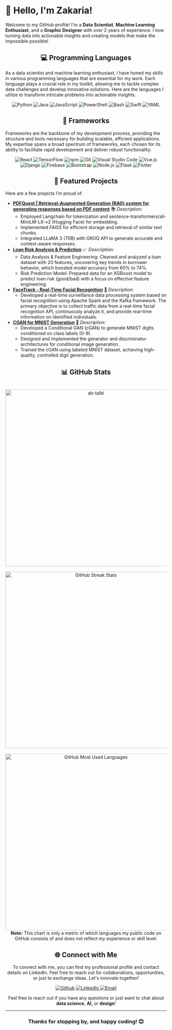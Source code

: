 # 👋 Hello, I'm Zakaria!

Welcome to my GitHub profile! I'm a **Data Scientist**, **Machine Learning Enthusiast**, and a **Graphic Designer** with over 2 years of experience. I love turning data into actionable insights and creating models that make the impossible possible!

<h2 align="center" class="section-heading">💻 Programming Languages</h2>
<p>As a data scientist and machine learning enthusiast, I have honed my skills in various programming languages that are essential for my work. Each language plays a crucial role in my toolkit, allowing me to tackle complex data challenges and develop innovative solutions. Here are the languages I utilize to transform intricate problems into actionable insights:</p>
<div align="center">
    <img src="https://img.shields.io/badge/Python-3776AB?style=for-the-badge&logo=python&logoColor=white" alt="Python" />
    <img src="https://img.shields.io/badge/Java-007396?style=for-the-badge&logo=java&logoColor=white" alt="Java" />
    <img src="https://img.shields.io/badge/JavaScript-F7DF1E?style=for-the-badge&logo=javascript&logoColor=black" alt="JavaScript" />
    <img src="https://img.shields.io/badge/PowerShell-5391FE?style=for-the-badge&logo=powershell&logoColor=white" alt="PowerShell" />
    <img src="https://img.shields.io/badge/Bash-4EAA25?style=for-the-badge&logo=gnu-bash&logoColor=white" alt="Bash" />
    <img src="https://img.shields.io/badge/Swift-FA7343?style=for-the-badge&logo=swift&logoColor=white" alt="Swift" />
    <img src="https://img.shields.io/badge/YAML-0A0A0A?style=for-the-badge" alt="YAML" />
</div>

<h2 align="center" class="section-heading">🔧 Frameworks</h2>
<p>Frameworks are the backbone of my development process, providing the structure and tools necessary for building scalable, efficient applications. My expertise spans a broad spectrum of frameworks, each chosen for its ability to facilitate rapid development and deliver robust functionality:</p>
<div align="center">
    <img src="https://img.shields.io/badge/React-20232A?style=for-the-badge&logo=react&logoColor=61DAFB" alt="React" />
    <img src="https://img.shields.io/badge/TensorFlow-FF6F00?style=for-the-badge&logo=tensorflow&logoColor=white" alt="TensorFlow" />
    <img src="https://img.shields.io/badge/npm-CB3837?style=for-the-badge&logo=npm&logoColor=white" alt="npm" />
    <img src="https://img.shields.io/badge/Git-F05032?style=for-the-badge&logo=git&logoColor=white" alt="Git" />
    <img src="https://img.shields.io/badge/Visual%20Studio%20Code-007ACC?style=for-the-badge&logo=visualstudiocode&logoColor=white" alt="Visual Studio Code" />
    <img src="https://img.shields.io/badge/Vue.js-4FC08D?style=for-the-badge&logo=vuedotjs&logoColor=white" alt="Vue.js" />
    <img src="https://img.shields.io/badge/Django-092E20?style=for-the-badge&logo=django&logoColor=green" alt="Django" />
    <img src="https://img.shields.io/badge/Firebase-FFCA28?style=for-the-badge&logo=firebase&logoColor=white" alt="Firebase" />
    <img src="https://img.shields.io/badge/Bootstrap-7952B3?style=for-the-badge&logo=bootstrap&logoColor=white" alt="Bootstrap" />
    <img src="https://img.shields.io/badge/Node.js-339933?style=for-the-badge&logo=nodedotjs&logoColor=white" alt="Node.js" />
    <img src="https://img.shields.io/badge/Flask-000000?style=for-the-badge&logo=flask&logoColor=white" alt="Flask" />
    <img src="https://img.shields.io/badge/Flutter-02569B?style=for-the-badge&logo=flutter&logoColor=white" alt="Flutter" /> 
</div>

<h2 align="center">🌟 Featured Projects</h2>
<div align="left">
    <p>Here are a few projects I’m proud of:</p>
    <ul>
        <li>
            <strong><a href="https://github.com/elza02/PDFQuest">PDFQuest | Retrieval-Augmented Generation (RAG) system for generating responses based on PDF content</a></strong>  
            📚 <em>Description:</em>
            <ul>
                <li>Employed Langchain for tokenization and sentence-transformers/all-MiniLM-L6-v2 (Hugging Face) for embedding.</li>
                <li>Implemented FAISS for efficient storage and retrieval of similar text chunks.</li>
                <li>Integrated LLaMA 3 (70B) with GROQ API to generate accurate and context-aware responses.</li>
            </ul>
        </li>
        <li>
            <strong><a href="https://github.com/elza02/-Loan-Risk-Analysis-Prediction">Loan Risk Analysis & Prediction</a></strong>  
            📈 <em>Description:</em>
            <ul>
                <li>Data Analysis & Feature Engineering: Cleaned and analyzed a loan dataset with 20 features, uncovering key trends in borrower behavior, which boosted model accuracy from 60% to 74%.</li>
                <li>Risk Prediction Model: Prepared data for an XGBoost model to predict loan risk (good/bad) with a focus on effective feature engineering.</li>
            </ul>
        </li>
        <li>
            <strong><a href="https://github.com/elza02/FaceTrack---Real-Time-Surveillance-Data-Processing-System">FaceTrack - Real-Time Facial Recognition</a></strong>  
            🚀 <em>Description:</em>
            <ul>
                <li>Developed a real-time surveillance data processing system based on facial recognition using Apache Spark and the Kafka framework. The primary objective is to collect traffic data from a real-time facial recognition API, continuously analyze it, and provide real-time information on identified individuals.</li>
            </ul>
        </li>
        <li>
            <strong><a href="https://github.com/elza02/MNIST_generation_using_CGANs">CGAN for MNIST Generation</a></strong>  
            📝 <em>Description:</em>
            <ul>
                <li>Developed a Conditional GAN (cGAN) to generate MNIST digits conditioned on class labels (0-9).</li>
                <li>Designed and implemented the generator and discriminator architectures for conditional image generation.</li>
                <li>Trained the cGAN using labeled MNIST dataset, achieving high-quality, controlled digit generation.</li>
            </ul>
        </li>
    </ul>
</div>
<div align="center">
<h2 align="center" class="section-heading">📊 GitHub Stats</h2>
        <br>
        <div>
            <img src="https://github-readme-stats-smoky-sigma.vercel.app/api?username=elza02&layout=compact&title_color=6FDA44&text_color=FFFFFF&theme=algolia" alt="ab-talbi" width="550" />
        </div>
        <br>
        <div>
            <img src="https://github-readme-streak-stats.herokuapp.com/?user=elza02&theme=algolia&date_format=j%20M%5B%20Y%5D&currStreakLabel=6FDA44&fire=6FDA44&ring=6FDA44" alt="GitHub Streak Stats" width="550" />
        <div>
        <br>
        <div>
            <img src="https://github-readme-stats.vercel.app/api/top-langs/?username=elza02&langs_count=8&count_private=true&layout=compact&title_color=6FDA44&text_color=FFFFFF&theme=algolia" alt="GitHub Most Used Languages" width="550" />
        <div>
        <b>Note:</b> This chart is only a metric of which languages my public code on GitHub consists of and does not reflect my experience or skill level.</div>
<div align="center">
<h2 align="center" class="section-heading">🌐 Connect with Me</h2>
<p> To connect with me, you can find my professional profile and contact details on LinkedIn. Feel free to reach out for collaborations, opportunities, or just to exchange ideas. Let's innovate together! </p>
<div align="center">
  <p><a href="https://github.com/elza02/" target="_blank"><img alt="Github" src="https://img.shields.io/badge/GitHub-%2312100E.svg?&style=for-the-badge&logo=Github&logoColor=white" /></a></a> <a href="https://www.linkedin.com/in/elza02/" target="_blank"><img alt="LinkedIn" src="https://img.shields.io/badge/linkedin-%230077B5.svg?&style=for-the-badge&logo=linkedin&logoColor=white" /></a><a href="mailto:zakaria.elalaoui742@gmail.com" target="_blank">
    <img alt="Email" src="https://img.shields.io/badge/Email-%23FF0000.svg?&style=for-the-badge&logo=gmail&logoColor=white" />
  </a>
</p>
</div>
<!---
## 📬 Where to find me!
<h3></h3>
<p><a href="https://github.com/elza02/" target="_blank"><img alt="Github" src="https://img.shields.io/badge/GitHub-%2312100E.svg?&style=for-the-badge&logo=Github&logoColor=white" /></a></a> <a href="" target="_blank"><img alt="LinkedIn" src="https://img.shields.io/badge/linkedin-%230077B5.svg?&style=for-the-badge&logo=linkedin&logoColor=white" /></a><a href="mailto:zakaria.elalaoui742@gmail.com" target="_blank">
    <img alt="Email" src="https://img.shields.io/badge/Email-%23FF0000.svg?&style=for-the-badge&logo=gmail&logoColor=white" />
  </a>
</p>
<p></p>
 **LinkedIn**: [LINK](https://www.linkedin.com/in/elza02/)
 - **Medium**: [Your Medium Profile](https://medium.com/@yourusername)
- **Email**: [LINK](zakaria.elalaoui742@gmail.com)-->

Feel free to reach out if you have any questions or just want to chat about **data science**, **AI**, or **design**!

<!--## 🤓 Fun Facts

- 🇲🇦 Proudly Moroccan and a fan of Moroccan tea ☕️
- 🎨 When I'm not coding, you can find me sketching or creating digital art.
- 🌍 Passionate about learning new languages and cultures.
-->

---


### Thanks for stopping by, and happy coding! 😊
